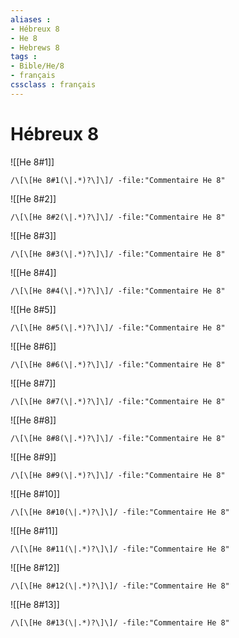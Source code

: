 ```yaml
---
aliases : 
- Hébreux 8
- He 8
- Hebrews 8
tags : 
- Bible/He/8
- français
cssclass : français
---
```


# Hébreux 8

![[He 8#1]]

```query
/\[\[He 8#1(\|.*)?\]\]/ -file:"Commentaire He 8"
```

![[He 8#2]]

```query
/\[\[He 8#2(\|.*)?\]\]/ -file:"Commentaire He 8"
```

![[He 8#3]]

```query
/\[\[He 8#3(\|.*)?\]\]/ -file:"Commentaire He 8"
```

![[He 8#4]]

```query
/\[\[He 8#4(\|.*)?\]\]/ -file:"Commentaire He 8"
```

![[He 8#5]]

```query
/\[\[He 8#5(\|.*)?\]\]/ -file:"Commentaire He 8"
```

![[He 8#6]]

```query
/\[\[He 8#6(\|.*)?\]\]/ -file:"Commentaire He 8"
```

![[He 8#7]]

```query
/\[\[He 8#7(\|.*)?\]\]/ -file:"Commentaire He 8"
```

![[He 8#8]]

```query
/\[\[He 8#8(\|.*)?\]\]/ -file:"Commentaire He 8"
```

![[He 8#9]]

```query
/\[\[He 8#9(\|.*)?\]\]/ -file:"Commentaire He 8"
```

![[He 8#10]]

```query
/\[\[He 8#10(\|.*)?\]\]/ -file:"Commentaire He 8"
```

![[He 8#11]]

```query
/\[\[He 8#11(\|.*)?\]\]/ -file:"Commentaire He 8"
```

![[He 8#12]]

```query
/\[\[He 8#12(\|.*)?\]\]/ -file:"Commentaire He 8"
```

![[He 8#13]]

```query
/\[\[He 8#13(\|.*)?\]\]/ -file:"Commentaire He 8"
```

